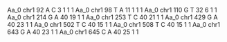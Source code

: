 Aa_0	chr1	92	A	C	3	1	1	1
Aa_0	chr1	98	T	A	11	1	1	1
Aa_0	chr1	110	G	T	32	6	1	1
Aa_0	chr1	214	G	A	40	19	1	1
Aa_0	chr1	253	T	C	40	21	1	1
Aa_0	chr1	429	G	A	40	23	1	1
Aa_0	chr1	502	T	C	40	15	1	1
Aa_0	chr1	508	T	C	40	15	1	1
Aa_0	chr1	643	G	A	40	23	1	1
Aa_0	chr1	645	C	A	40	25	1	1
